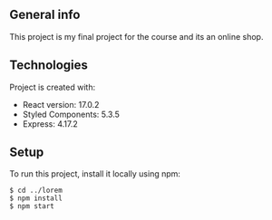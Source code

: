 ## General info

This project is my final project for the course and its an online shop.

## Technologies

Project is created with:

- React version: 17.0.2
- Styled Components: 5.3.5
- Express: 4.17.2

## Setup

To run this project, install it locally using npm:

```
$ cd ../lorem
$ npm install
$ npm start
```

